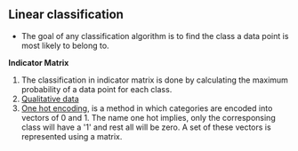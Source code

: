 ## Linear classification
+ The goal of any classification algorithm is to find the class a data point is most likely to belong to.

**Indicator Matrix**
1. The classification in indicator matrix is done by calculating the maximum probability of a data point for each class.
2. [Qualitative data](https://www.youtube.com/watch?v=fKEkb_wO1OA) 
3. [One hot encoding](https://www.youtube.com/watch?v=v_4KWmkwmsU), is a method in which categories are encoded into vectors of 0 and 1. 
The name one hot implies, only the corresponsing class will have a '1' and rest all will be zero. A set of these vectors is represented using a matrix.
